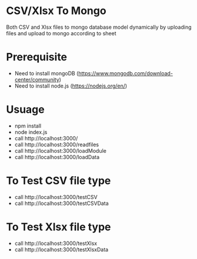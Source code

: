 # CSV/Xlsx To Mongo

Both CSV and Xlsx files to mongo database model dynamically by uploading files and upload to mongo according to sheet

# Prerequisite

- Need to install mongoDB  (https://www.mongodb.com/download-center/community)
- Need to install node.js  (https://nodejs.org/en/)

# Usuage

- npm install
- node index.js
- call http://localhost:3000/
- call http://localhost:3000/readfiles
- call http://localhost:3000/loadModule
- call http://localhost:3000/loadData

# To Test CSV file type

- call http://localhost:3000/testCSV
- call http://localhost:3000/testCSVData

# To Test Xlsx file type

- call http://localhost:3000/testXlsx
- call http://localhost:3000/testXlsxData
